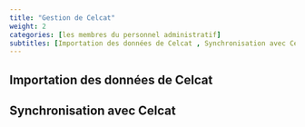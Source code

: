 ```yaml
---
title: "Gestion de Celcat"
weight: 2
categories: [les membres du personnel administratif]
subtitles: [Importation des données de Celcat , Synchronisation avec Celcat]
---
```


## Importation des données de Celcat

## Synchronisation avec Celcat
